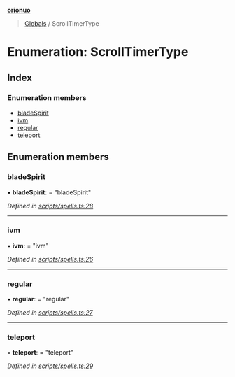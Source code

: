 **[orionuo](../README.md)**

> [Globals](../globals.md) / ScrollTimerType

# Enumeration: ScrollTimerType

## Index

### Enumeration members

* [bladeSpirit](scrolltimertype.md#bladespirit)
* [ivm](scrolltimertype.md#ivm)
* [regular](scrolltimertype.md#regular)
* [teleport](scrolltimertype.md#teleport)

## Enumeration members

### bladeSpirit

•  **bladeSpirit**:  = "bladeSpirit"

*Defined in [scripts/spells.ts:28](https://github.com/msviha/orionuo/blob/8a6e7bf/src/scripts/spells.ts#L28)*

___

### ivm

•  **ivm**:  = "ivm"

*Defined in [scripts/spells.ts:26](https://github.com/msviha/orionuo/blob/8a6e7bf/src/scripts/spells.ts#L26)*

___

### regular

•  **regular**:  = "regular"

*Defined in [scripts/spells.ts:27](https://github.com/msviha/orionuo/blob/8a6e7bf/src/scripts/spells.ts#L27)*

___

### teleport

•  **teleport**:  = "teleport"

*Defined in [scripts/spells.ts:29](https://github.com/msviha/orionuo/blob/8a6e7bf/src/scripts/spells.ts#L29)*
